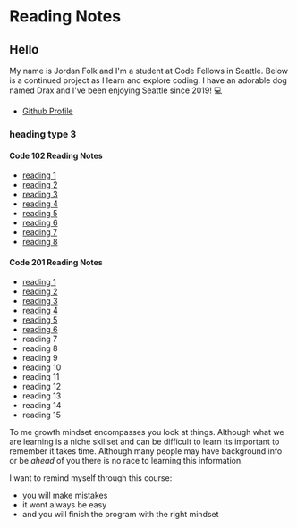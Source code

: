 # Reading Notes

## Hello
My name is Jordan Folk and I'm a student at Code Fellows in Seattle. Below is a continued project as I learn and explore coding. I have an adorable dog named Drax and I've been enjoying Seattle since 2019! 💻 
- [Github Profile](https://github.com/folksmash)

### heading type 3

#### Code 102 Reading Notes
* [reading 1](https://folksmash.github.io/reading-notes/markdown)
* [reading 2](https://folksmash.github.io/reading-notes/computersetup)
* [reading 3](https://folksmash.github.io/reading-notes/revisions-cloud)
* [reading 4](https://folksmash.github.io/reading-notes/html-structure)
* [reading 5](https://folksmash.github.io/reading-notes/CSS) 
* [reading 6](https://folksmash.github.io/reading-notes/javasscript)
* [reading 7](https://folksmash.github.io/reading-notes/writinginjava)
* [reading 8](https://folksmash.github.io/reading-notes/operatorsloops)

#### Code 201 Reading Notes
* [reading 1](https://folksmash.github.io/reading-notes/class-01)
* [reading 2](https://folksmash.github.io/reading-notes/class-02)
* [reading 3](https://folksmash.github.io/reading-notes/class-03)
* [reading 4](https://folksmash.github.io/reading-notes/class-04)
* [reading 5](https://folksmash.github.io/reading-notes/class-05)
* [reading 6](https://folksmash.github.io/reading-notes/class-06)
* reading 7
* reading 8
* reading 9
* reading 10
* reading 11
* reading 12
* reading 13
* reading 14
* reading 15

To me growth mindset encompasses you look at things. Although what we are learning is a niche skillset and can be difficult to learn its important to remember it takes time. Although many people may have background info or be *ahead* of you there is no race to learning this information.

I want to remind myself through this course:
* you will make mistakes
* it wont always be easy
* and you will finish the program with the right mindset